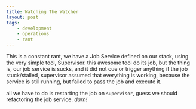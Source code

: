 ```yaml
---
title: Watching The Watcher
layout: post
tags:
    - development
    - operations
    - rant
---
```


This is a constant rant, we have a Job Service defined on our stack, using the very simple tool, Supervisor. this awesome tool do its job, but the thing is, our job service is sucks, and it did not cue or trigger anything if the job stuck/stalled, supervisor assumed that everything is working, because the service is still running, but failed to pass the job and execute it.

all we have to do is restarting the job on `supervisor`, guess we should refactoring the job service. *darn!*
